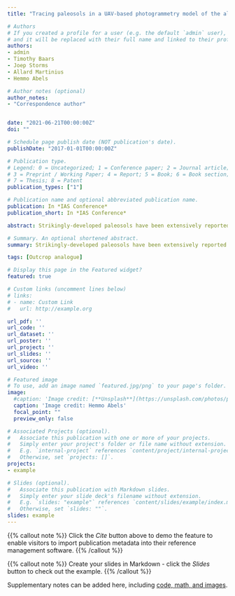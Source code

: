 ```yaml
---
title: "Tracing paleosols in a UAV-based photogrammetry model of the alluvial stratigraphy in the Bighorn Basin, Wyoming"

# Authors
# If you created a profile for a user (e.g. the default `admin` user), write the username (folder name) here 
# and it will be replaced with their full name and linked to their profile.
authors:
- admin
- Timothy Baars
- Joep Storms
- Allard Martinius
- Hemmo Abels

# Author notes (optional)
author_notes:
- "Correspondence author"


date: "2021-06-21T00:00:00Z"
doi: ""

# Schedule page publish date (NOT publication's date).
publishDate: "2017-01-01T00:00:00Z"

# Publication type.
# Legend: 0 = Uncategorized; 1 = Conference paper; 2 = Journal article;
# 3 = Preprint / Working Paper; 4 = Report; 5 = Book; 6 = Book section;
# 7 = Thesis; 8 = Patent
publication_types: ["1"]

# Publication name and optional abbreviated publication name.
publication: In *IAS Conference*
publication_short: In *IAS Conference*

abstract: Strikingly-developed paleosols have been extensively reported in the alluvial floodplain stratigraphy of the Willwood Formation, Bighorn Basin, Wyoming. They result from strong pedogenesis on the floodplain fines during the long, channel-stability overbank phases. Stratigraphic alternations between the overbank phase and the avulsion phase featuring weak pedogenesis on heterolithic sandy avulsion-belt deposits, are demonstrated to be driven by orbital climate forcing based on 1D cyclostratigraphic analysis. Given that the floodplain aggradation cycles can be influenced by both allogenic forcing and autogenic processes, it is crucial to reveal its lateral persistency and variability so as to disentangle the interaction between allogenic and autogenic factors over spatial and temporal scales. We here trace paleosoil beds laterally in a 3D, fully-georeferenced UAV-based photogrammetry-model that covers an area of ~10 km2 and straddles a stratigraphy of ~300 m. This model is integrated with detailed sedimentary logs produced in trenched sections to document the lateral persistency and variability of paleosol-bounded floodplain aggradation cycles. There are a total of 44 cycles with an average thickness of 6.8 m. We comprehensively analyse seven successive cycles that show an average thickness range from 3.7 to 9.7 m and a standard deviation of 1.0 to 2.5 m. Variogram analysis reveals that the thickness of a cycle at one locality is related to that at another locality over a maximum distance of 1.1-1.6 km roughly in the paleoflow direction and 0.2-0.7 km perpendicular to the paleoflow direction. We suggest that this is related to morphodynamic features of the fluvial system that are more continuous in the paleoflow direction. Compensational stacking of vertically adjacent cycles seems to occur within the duration of three successive cycles and full compensation is achieved after more than five cycles are deposited. Relationships between paleosols and associated channel-belt deposits are to be analysed in order to reveal the corresponding sedimentary environment and possible paleoclimate.

# Summary. An optional shortened abstract.
summary: Strikingly-developed paleosols have been extensively reported in the alluvial floodplain stratigraphy of the Willwood Formation, Bighorn Basin, Wyoming.

tags: [Outcrop analogue]

# Display this page in the Featured widget?
featured: true

# Custom links (uncomment lines below)
# links:
# - name: Custom Link
#   url: http://example.org

url_pdf: ''
url_code: ''
url_dataset: ''
url_poster: ''
url_project: ''
url_slides: ''
url_source: ''
url_video: ''

# Featured image
# To use, add an image named `featured.jpg/png` to your page's folder. 
image:
  #caption: 'Image credit: [**Unsplash**](https://unsplash.com/photos/pLCdAaMFLTE)'
  caption: 'Image credit: Hemmo Abels'
  focal_point: ""
  preview_only: false

# Associated Projects (optional).
#   Associate this publication with one or more of your projects.
#   Simply enter your project's folder or file name without extension.
#   E.g. `internal-project` references `content/project/internal-project/index.md`.
#   Otherwise, set `projects: []`.
projects:
- example

# Slides (optional).
#   Associate this publication with Markdown slides.
#   Simply enter your slide deck's filename without extension.
#   E.g. `slides: "example"` references `content/slides/example/index.md`.
#   Otherwise, set `slides: ""`.
slides: example
---
```


{{% callout note %}}
Click the *Cite* button above to demo the feature to enable visitors to import publication metadata into their reference management software.
{{% /callout %}}

{{% callout note %}}
Create your slides in Markdown - click the *Slides* button to check out the example.
{{% /callout %}}

Supplementary notes can be added here, including [code, math, and images](https://wowchemy.com/docs/writing-markdown-latex/).
